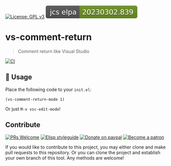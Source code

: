 [![License: GPL v3](https://img.shields.io/badge/License-GPL%20v3-blue.svg)](https://www.gnu.org/licenses/gpl-3.0)
[![JCS-ELPA](https://raw.githubusercontent.com/jcs-emacs/badges/master/elpa/v/vs-comment-return.svg)](https://jcs-emacs.github.io/jcs-elpa/#/vs-comment-return)

# vs-comment-return
> Comment return like Visual Studio

[![CI](https://github.com/emacs-vs/vs-comment-return/actions/workflows/test.yml/badge.svg)](https://github.com/emacs-vs/vs-comment-return/actions/workflows/test.yml)

## 🔨 Usage

Place the following code to your `init.el`:

```elisp
(vs-comment-return-mode 1)
```

Or just `M-x vsc-edit-mode`!

## Contribute

[![PRs Welcome](https://img.shields.io/badge/PRs-welcome-brightgreen.svg)](http://makeapullrequest.com)
[![Elisp styleguide](https://img.shields.io/badge/elisp-style%20guide-purple)](https://github.com/bbatsov/emacs-lisp-style-guide)
[![Donate on paypal](https://img.shields.io/badge/paypal-donate-1?logo=paypal&color=blue)](https://www.paypal.me/jcs090218)
[![Become a patron](https://img.shields.io/badge/patreon-become%20a%20patron-orange.svg?logo=patreon)](https://www.patreon.com/jcs090218)

If you would like to contribute to this project, you may either
clone and make pull requests to this repository. Or you can
clone the project and establish your own branch of this tool.
Any methods are welcome!
